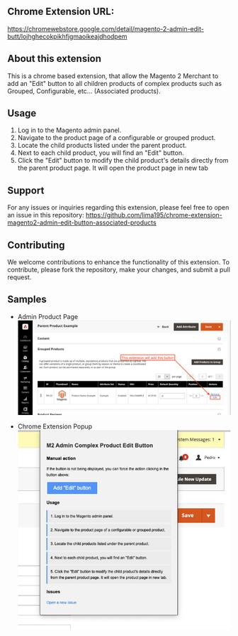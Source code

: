## Chrome Extension URL:

https://chromewebstore.google.com/detail/magento-2-admin-edit-butt/lojhghecokpikhfjgmaoikeajdhodpem

## About this extension

This is a chrome based extension, that allow the Magento 2 Merchant to add an "Edit" button to all children products of complex products such as Grouped, Configurable, etc... (Associated products).

## Usage

1.  Log in to the Magento admin panel.
2.  Navigate to the product page of a configurable or grouped product.
3.  Locate the child products listed under the parent product.
4.  Next to each child product, you will find an "Edit" button.
5.  Click the "Edit" button to modify the child product's details directly from the parent product page. It will open the product page in new tab

## Support

For any issues or inquiries regarding this extension, please feel free to open an issue in this repository:
https://github.com/lima195/chrome-extension-magento2-admin-edit-button-associated-products

## Contributing

We welcome contributions to enhance the functionality of this extension. To contribute, please fork the repository, make your changes, and submit a pull request.

## Samples

* Admin Product Page &nbsp;
![Admin Product Page](https://raw.githubusercontent.com/lima195/chrome-extension-magento2-admin-edit-button-associated-products/main/images/1.png?raw=true)

* Chrome Extension Popup &nbsp;
![Chrome Extension Popup](https://raw.githubusercontent.com/lima195/chrome-extension-magento2-admin-edit-button-associated-products/main/images/2.png?raw=true)
